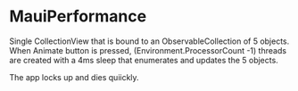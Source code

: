# MauiPerformance

Single CollectionView that is bound to an ObservableCollection of 5 objects.  When Animate button is pressed, (Environment.ProcessorCount -1)
threads are created with a 4ms sleep that enumerates and updates the 5 objects.

The app locks up and dies quiickly.
